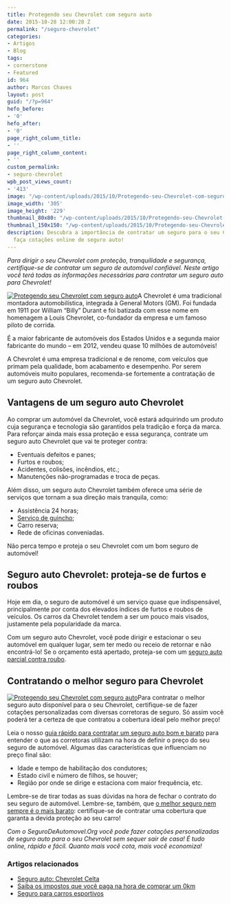```yaml
---
title: Protegendo seu Chevrolet com seguro auto
date: 2015-10-28 12:00:28 Z
permalink: "/seguro-chevrolet"
categories:
- Artigos
- Blog
tags:
- cornerstone
- Featured
id: 964
author: Marcos Chaves
layout: post
guid: "/?p=964"
hefo_before:
- '0'
hefo_after:
- '0'
page_right_column_title:
- ''
page_right_column_content:
- ''
custom_permalink:
- seguro-chevrolet
wpb_post_views_count:
- '413'
image: "/wp-content/uploads/2015/10/Protegendo-seu-Chevrolet-com-seguro-auto.png"
image_width: '305'
image_height: '229'
thumbnail_80x80: "/wp-content/uploads/2015/10/Protegendo-seu-Chevrolet-com-seguro-auto-80x80.png"
thumbnail_150x150: "/wp-content/uploads/2015/10/Protegendo-seu-Chevrolet-com-seguro-auto-150x150.png"
description: Descubra a importância de contratar um seguro para o seu Chevrolet e
  faça cotações online de seguro auto!
---
```


_Para dirigir o seu Chevrolet com proteção, tranquilidade e segurança, certifique-se de contratar um seguro de automóvel confiável. Neste artigo você terá todas as informações necessárias para contratar um seguro auto para Chevrolet!_

[<img class="alignleft wp-image-3069 size-full" title="Protegendo seu Chevrolet com seguro auto" src="/wp-content/uploads/2015/10/Protegendo-seu-Chevrolet-com-seguro-auto.png" alt="Protegendo seu Chevrolet com seguro auto" width="305" height="229" srcset="/wp-content/uploads/2015/10/Protegendo-seu-Chevrolet-com-seguro-auto.png 305w, /wp-content/uploads/2015/10/Protegendo-seu-Chevrolet-com-seguro-auto-250x188.png 250w, /wp-content/uploads/2015/10/Protegendo-seu-Chevrolet-com-seguro-auto-120x90.png 120w" sizes="(max-width: 305px) 100vw, 305px" />](/wp-content/uploads/2015/10/Protegendo-seu-Chevrolet-com-seguro-auto.png)A Chevrolet é uma tradicional montadora automobilística, integrada à General Motors (GM). Foi fundada em 1911 por William “Billy” Durant e foi batizada com esse nome em homenagem a Louis Chevrolet, co-fundador da empresa e um famoso piloto de corrida.

É a maior fabricante de automóveis dos Estados Unidos e a segunda maior fabricante do mundo – em 2012, vendeu quase 10 milhões de automóveis!

A Chevrolet é uma empresa tradicional e de renome, com veículos que primam pela qualidade, bom acabamento e desempenho. Por serem automóveis muito populares, recomenda-se fortemente a contratação de um seguro auto Chevrolet.

## Vantagens de um seguro auto Chevrolet

Ao comprar um automóvel da Chevrolet, você estará adquirindo um produto cuja segurança e tecnologia são garantidos pela tradição e força da marca. Para reforçar ainda mais essa proteção e essa segurança, contrate um seguro auto Chevrolet que vai te proteger contra:

  * Eventuais defeitos e panes;
  * Furtos e roubos;
  * Acidentes, colisões, incêndios, etc.;
  * Manutenções não-programadas e troca de peças.

Além disso, um seguro auto Chevrolet também oferece uma série de serviços que tornam a sua direção mais tranquila, como:

  * Assistência 24 horas;
  * [Serviço de guincho](/guincho-seguro-auto);
  * Carro reserva;
  * Rede de oficinas conveniadas.

Não perca tempo e proteja o seu Chevrolet com um bom seguro de automóvel!

## Seguro auto Chevrolet: proteja-se de furtos e roubos

Hoje em dia, o seguro de automóvel é um serviço quase que indispensável, principalmente por conta dos elevados índices de furtos e roubos de veículos. Os carros da Chevrolet tendem a ser um pouco mais visados, justamente pela popularidade da marca.

Com um seguro auto Chevrolet, você pode dirigir e estacionar o seu automóvel em qualquer lugar, sem ter medo ou receio de retornar e não encontrá-lo! Se o orçamento está apertado, proteja-se com um [seguro auto parcial contra roubo](/seguro-auto-parcial-roubo).

## Contratando o melhor seguro para Chevrolet

[<img class="alignleft wp-image-3071 size-full" title="Protegendo seu Chevrolet com seguro auto" src="/wp-content/uploads/2015/10/Protegendo-seu-Chevrolet-com-seguro-auto2.jpg" alt="Protegendo seu Chevrolet com seguro auto" width="294" height="171" srcset="/wp-content/uploads/2015/10/Protegendo-seu-Chevrolet-com-seguro-auto2.jpg 294w, /wp-content/uploads/2015/10/Protegendo-seu-Chevrolet-com-seguro-auto2-250x145.jpg 250w, /wp-content/uploads/2015/10/Protegendo-seu-Chevrolet-com-seguro-auto2-120x70.jpg 120w" sizes="(max-width: 294px) 100vw, 294px" />](/wp-content/uploads/2015/10/Protegendo-seu-Chevrolet-com-seguro-auto2.jpg)Para contratar o melhor seguro auto disponível para o seu Chevrolet, certifique-se de fazer cotações personalizadas com diversas corretoras de seguro. Só assim você poderá ter a certeza de que contratou a cobertura ideal pelo melhor preço!

Leia o nosso [guia rápido para contratar um seguro auto bom e barato](/guia-rapido-para-contratar-um-seguro-bom-e-barato) para entender o que as corretoras utilizam na hora de definir o preço do seu seguro de automóvel. Algumas das características que influenciam no preço final são:

  * Idade e tempo de habilitação dos condutores;
  * Estado civil e número de filhos, se houver;
  * Região por onde se dirige e estaciona com maior frequência, etc.

Lembre-se de tirar todas as suas dúvidas na hora de fechar o contrato do seu seguro de automóvel. Lembre-se, também, que [o melhor seguro nem sempre é o mais barato](/o-melhor-seguro-auto-nem-sempre-e-o-mais-barato): certifique-se de contratar uma cobertura que garanta a devida proteção ao seu carro!

_Com o SeguroDeAutomovel.Org você pode fazer cotações personalizadas de seguro auto para o seu Chevrolet sem sequer sair de casa! É tudo online, rápido e fácil. Quanto mais você cota, mais você economiza!_

### Artigos relacionados

  * <a href="/seguro-chevrolet-celta" target="_blank">Seguro auto: Chevrolet Celta</a>
  * <a href="/impostos-na-hora-de-comprar-uma-carro-zero" target="_blank">Saiba os impostos que você paga na hora de comprar um 0km</a>
  * <a href="/seguro-carro-esportivo" target="_blank">Seguro para carros esportivos</a>